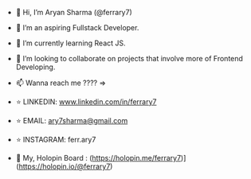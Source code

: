 - 👋 Hi, I’m Aryan Sharma (@ferrary7)
- 👀 I’m an aspiring Fullstack Developer.
- 🌱 I’m currently learning React JS.
- 💞️ I’m looking to collaborate on projects that involve more of Frontend Developing.
- 📫 Wanna reach me ???? =>
-    ⭐ LINKEDIN: www.linkedin.com/in/ferrary7 
-    ⭐ EMAIL: ary7sharma@gmail.com
-    ⭐ INSTAGRAM: ferr.ary7

- 🦖 My, Holopin Board : (https://holopin.me/ferrary7)](https://holopin.io/@ferrary7)



<!---
ferrary7/ferrary7 is a ✨ special ✨ repository because its `README.md` (this file) appears on your GitHub profile.
You can click the Preview link to take a look at your changes.
--->
